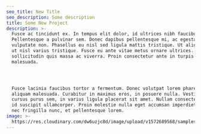```yaml
---
seo_title: New Title
seo_description: Some description
title: Some New Project
description: >-
  Fusce ac tincidunt ex. In tempus elit dolor, id ultrices nibh faucibus quis.
  Pellentesque a pulvinar sem. Donec dapibus pellentesque mi, ac egestas nisi
  vulputate non. Phasellus eu nisl sed ligula mattis tristique. Ut aliquet justo
  ut nisl varius tristique. Fusce eu ante vitae metus ornare ultrices. Quisque
  sollicitudin quis massa ac viverra. Proin consectetur ante in turpis porttitor
  malesuada.




  Fusce lacinia faucibus tortor a fermentum. Donec volutpat lorem pharetra dui
  aliquam malesuada. Curabitur in maximus eros, in posuere nulla. Vestibulum
  cursus purus sem, in varius ligula placerat sit amet. Nullam consectetur massa
  id suscipit ullamcorper. Proin molestie nulla eget accumsan imperdiet. Nunc
  nec fringilla nunc, et pellentesque lorem.
image: >-
  https://res.cloudinary.com/dw6uzjc8d/image/upload/v1572689568/samples/cloudinary-group.jpg
---
```


